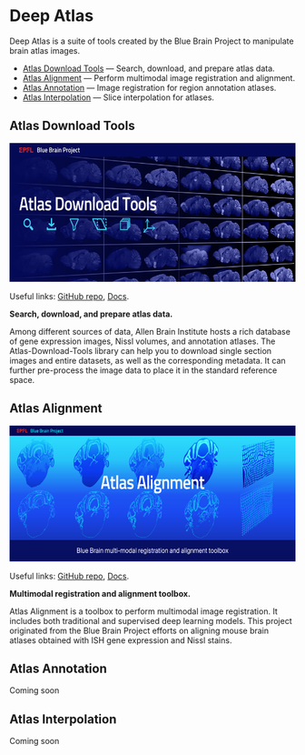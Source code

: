 # Deep Atlas
Deep Atlas is a suite of tools created by the Blue Brain Project to manipulate
brain atlas images. 
- [Atlas Download Tools](#atlas-download-tools) — Search, download, and prepare
  atlas data.
- [Atlas Alignment](#atlas-alignment) — Perform multimodal image registration
  and alignment.
- [Atlas Annotation](#atlas-annotation) — Image registration for region
  annotation atlases.
- [Atlas Interpolation](#atlas-interpolation) — Slice interpolation for atlases.

## Atlas Download Tools
<img src="images/Atlas-Download-Tools-banner.jpg" height="244" width="610"/>

Useful links:
[GitHub repo](https://github.com/BlueBrain/Atlas-Download-Tools),
[Docs](https://atlas-download-tools.readthedocs.io/en/latest/).

**Search, download, and prepare atlas data.**

Among different sources of data, Allen Brain Institute hosts a rich database of
gene expression images, Nissl volumes, and annotation atlases. The
Atlas-Download-Tools library can help you to download single section images and
entire datasets, as well as the corresponding metadata. It can further
pre-process the image data to place it in the standard reference space.


## Atlas Alignment
<img src="images/Atlas_Alignment_banner.jpg" height="239" width="598"/>

Useful links:
[GitHub repo](https://github.com/BlueBrain/atlas-alignment),
[Docs](https://atlas-alignment.readthedocs.io/en/latest/).

**Multimodal registration and alignment toolbox.**

Atlas Alignment is a toolbox to perform multimodal image registration. It
includes both traditional and supervised deep learning models. This project
originated from the Blue Brain Project efforts on aligning mouse brain atlases
obtained with ISH gene expression and Nissl stains.

## Atlas Annotation
Coming soon

## Atlas Interpolation
Coming soon
